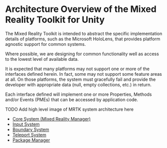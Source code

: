 # Architecture Overview of the Mixed Reality Toolkit for Unity

The Mixed Reality Toolkit is intended to abstract the specific implementation details of platforms, such as the Microsoft HoloLens, that provides platform agnostic support for common systems.

Where possible, we are designing for common functionality well as access to the lowest level of available data.

It is expected that many platforms may not support one or more of the interfaces defined herein. In fact, some may not support some feature areas at all. On those platforms, the system must gracefully fail and provide the developer with appropriate data (null, empty collections, etc.) in return.

Each interface defined will implement one or more Properties, Methods and/or Events (PMEs) that can be accessed by application code.

TODO Add high level image of MRTK system architecture here

- [Core System (Mixed Reality Manager)](./Core_System/Core.md)
- [Input System](./Input_System/Input_System.md)
- [Boundary System](./Boundary_System/Boundary_System.md)
- [Teleport System](./Teleport_System/Teleport_System.md)
- [Package Manager](./Package_Manager/Package_Manager.md)